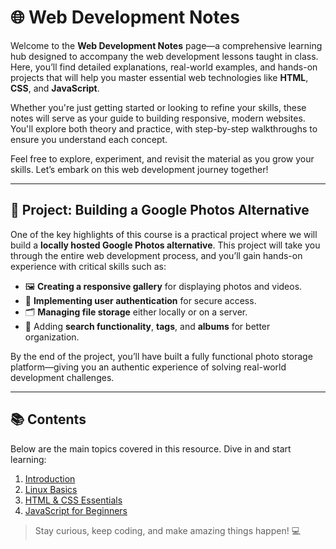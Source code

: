 # 🌐 Web Development Notes

Welcome to the **Web Development Notes** page—a comprehensive learning hub designed to accompany the web development lessons taught in class. Here, you’ll find detailed explanations, real-world examples, and hands-on projects that will help you master essential web technologies like **HTML**, **CSS**, and **JavaScript**.

Whether you're just getting started or looking to refine your skills, these notes will serve as your guide to building responsive, modern websites. You'll explore both theory and practice, with step-by-step walkthroughs to ensure you understand each concept.

Feel free to explore, experiment, and revisit the material as you grow your skills. Let’s embark on this web development journey together!

---

## 🚀 Project: Building a Google Photos Alternative

One of the key highlights of this course is a practical project where we will build a **locally hosted Google Photos alternative**. This project will take you through the entire web development process, and you’ll gain hands-on experience with critical skills such as:

- 🖼️ **Creating a responsive gallery** for displaying photos and videos.
- 🔐 **Implementing user authentication** for secure access.
- 🗂️ **Managing file storage** either locally or on a server.
- 🔎 Adding **search functionality**, **tags**, and **albums** for better organization.

By the end of the project, you’ll have built a fully functional photo storage platform—giving you an authentic experience of solving real-world development challenges.

---

## 📚 Contents
Below are the main topics covered in this resource. Dive in and start learning:

1. [Introduction](Linux_Basics/Learning_Path.md)
2. [Linux Basics](Linux_Basics/LinuxBasics.md)
3. [HTML & CSS Essentials](HTML_CSS/Essentials.md)
4. [JavaScript for Beginners](JavaScript/Beginners.md)

> Stay curious, keep coding, and make amazing things happen! 💻
